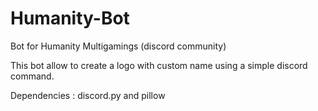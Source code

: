 # Humanity-Bot
Bot for Humanity Multigamings (discord community)

This bot allow to create a logo with custom name using a simple discord command.

Dependencies : discord.py and pillow
